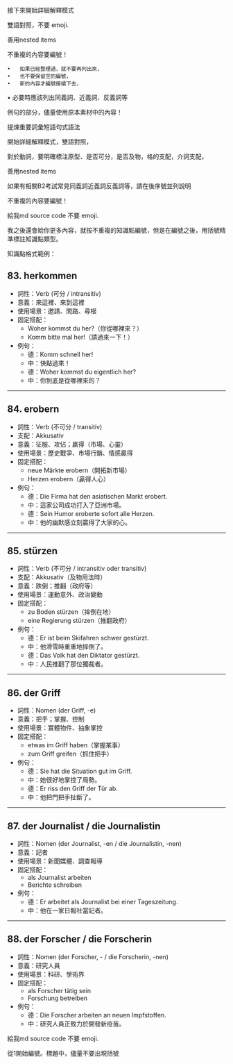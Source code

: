 接下來開始詳細解釋模式

雙語對照，不要	emoji.


善用nested items

不重複的內容要編號！

	•	如果已經整理過，就不要再列出來，
	•	也不要保留空的編號，
	•	新的內容才編號接續下去，
  •	必要時應該列出同義詞、近義詞、反義詞等

  例句的部分，儘量使用原本素材中的內容！

提煉重要詞彙短語句式語法

開始詳細解釋模式，雙語對照，

對於動詞，要明確標注原型、是否可分，是否及物，格的支配，介詞支配，

善用nested items

如果有相關B2考試常見同義詞近義詞反義詞等，請在後序號並列說明

不重複的內容要編號！



給我md source code 不要	emoji.

我之後還會給你更多內容，就按不重複的知識點編號，但是在編號之後，用括號精準標註知識點類型。



知識點格式範例：

## 83. herkommen

- 詞性：Verb (可分 / intransitiv)
- 意義：來這裡、來到這裡
- 使用場景：邀請、問路、尋根
- 固定搭配：
  - Woher kommst du her?（你從哪裡來？）
  - Komm bitte mal her!（請過來一下！）
- 例句：
  - 德：Komm schnell her!
  - 中：快點過來！
  - 德：Woher kommst du eigentlich her?
  - 中：你到底是從哪裡來的？

---

## 84. erobern

- 詞性：Verb (不可分 / transitiv)
- 支配：Akkusativ
- 意義：征服、攻佔；贏得（市場、心靈）
- 使用場景：歷史戰爭、市場行銷、情感贏得
- 固定搭配：
  - neue Märkte erobern（開拓新市場）
  - Herzen erobern（贏得人心）
- 例句：
  - 德：Die Firma hat den asiatischen Markt erobert.
  - 中：這家公司成功打入了亞洲市場。
  - 德：Sein Humor eroberte sofort alle Herzen.
  - 中：他的幽默感立刻贏得了大家的心。

---

## 85. stürzen

- 詞性：Verb (不可分 / intransitiv oder transitiv)
- 支配：Akkusativ（及物用法時）
- 意義：跌倒；推翻（政府等）
- 使用場景：運動意外、政治變動
- 固定搭配：
  - zu Boden stürzen（摔倒在地）
  - eine Regierung stürzen（推翻政府）
- 例句：
  - 德：Er ist beim Skifahren schwer gestürzt.
  - 中：他滑雪時重重地摔倒了。
  - 德：Das Volk hat den Diktator gestürzt.
  - 中：人民推翻了那位獨裁者。

---

## 86. der Griff

- 詞性：Nomen (der Griff, -e)
- 意義：把手；掌握、控制
- 使用場景：實體物件、抽象掌控
- 固定搭配：
  - etwas im Griff haben（掌握某事）
  - zum Griff greifen（抓住把手）
- 例句：
  - 德：Sie hat die Situation gut im Griff.
  - 中：她很好地掌控了局勢。
  - 德：Er riss den Griff der Tür ab.
  - 中：他把門把手扯斷了。

---



## 87. der Journalist / die Journalistin

- 詞性：Nomen (der Journalist, -en / die Journalistin, -nen)
- 意義：記者
- 使用場景：新聞媒體、調查報導
- 固定搭配：
  - als Journalist arbeiten
  - Berichte schreiben
- 例句：
  - 德：Er arbeitet als Journalist bei einer Tageszeitung.
  - 中：他在一家日報社當記者。

---

## 88. der Forscher / die Forscherin

- 詞性：Nomen (der Forscher, - / die Forscherin, -nen)
- 意義：研究人員
- 使用場景：科研、學術界
- 固定搭配：
  - als Forscher tätig sein
  - Forschung betreiben
- 例句：
  - 德：Die Forscher arbeiten an neuen Impfstoffen.
  - 中：研究人員正致力於開發新疫苗。



給我md source code 不要	emoji.

從1開始編號。標題中，儘量不要出現括號